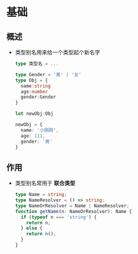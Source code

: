# 基础

## 概述

  - 类型别名用来给一个类型起个新名字

    ```ts
    type 类型名 = ...
    ```

    ```ts
    type Gender = '男' | '女'
    type Obj = {
      name:string
      age:number
      gender:Gender
    }

    let newObj:Obj

    newObj = {
      name: '小刚刚',
      age: 111,
      gender: '男'
    }
    ```

## 作用

  - 类型别名常用于 **联合类型**

    ```ts
    type Name = string;
    type NameResolver = () => string;
    type NameOrResolver = Name | NameResolver;
    function getName(n: NameOrResolver): Name {
      if (typeof n === 'string') {
        return n;
      } else {
        return n();
      }
    }
    ```
